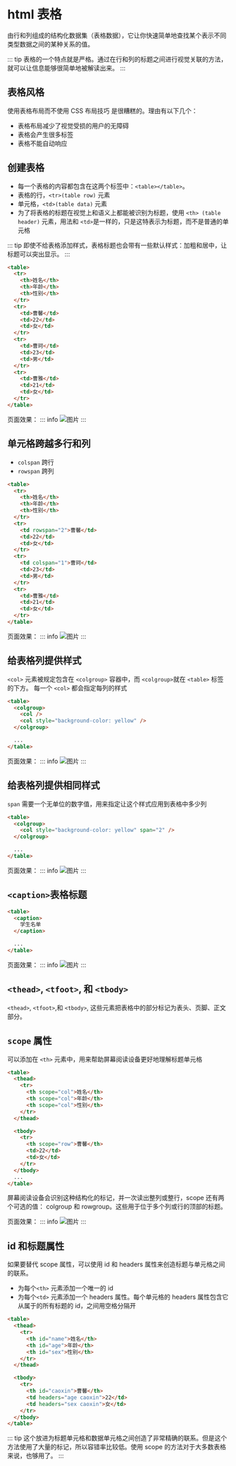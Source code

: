 # html 表格

由行和列组成的结构化数据集（表格数据），它让你快速简单地查找某个表示不同类型数据之间的某种关系的值。

::: tip
表格的一个特点就是严格。通过在行和列的标题之间进行视觉关联的方法，就可以让信息能够很简单地被解读出来。
:::

## 表格风格

使用表格布局而不使用 CSS 布局技巧 是很糟糕的。理由有以下几个：

- 表格布局减少了视觉受损的用户的无障碍
- 表格会产生很多标签
- 表格不能自动响应

## 创建表格

- 每一个表格的内容都包含在这两个标签中：`<table></table>`。
- 表格的行，`<tr>(table row)` 元素
- 单元格，`<td>(table data)` 元素
- 为了将表格的标题在视觉上和语义上都能被识别为标题，使用 `<th> (table header)` 元素，用法和 `<td>`是一样的，只是这特表示为标题，而不是普通的单元格

::: tip
即使不给表格添加样式，表格标题也会带有一些默认样式：加粗和居中，让标题可以突出显示。
:::

```html
<table>
  <tr>
    <th>姓名</th>
    <th>年龄</th>
    <th>性别</th>
  </tr>
  <tr>
    <td>曹馨</td>
    <td>22</td>
    <td>女</td>
  </tr>
  <tr>
    <td>曹珂</td>
    <td>23</td>
    <td>男</td>
  </tr>
  <tr>
    <td>曹雅</td>
    <td>21</td>
    <td>女</td>
  </tr>
</table>
```

页面效果：
::: info
![图片](./images/table1.png)
:::

## 单元格跨越多行和列

- `colspan` 跨行
- `rowspan` 跨列

```html
<table>
  <tr>
    <th>姓名</th>
    <th>年龄</th>
    <th>性别</th>
  </tr>
  <tr>
    <td rowspan="2">曹馨</td>
    <td>22</td>
    <td>女</td>
  </tr>
  <tr>
    <td colspan="1">曹珂</td>
    <td>23</td>
    <td>男</td>
  </tr>
  <tr>
    <td>曹雅</td>
    <td>21</td>
    <td>女</td>
  </tr>
</table>
```

页面效果：
::: info
![图片](./images/table2.png)
:::

## 给表格列提供样式

`<col>` 元素被规定包含在 `<colgroup>` 容器中，而 `<colgroup>`就在 `<table>` 标签的下方。
每一个 `<col>` 都会指定每列的样式

```html
<table>
  <colgroup>
    <col />
    <col style="background-color: yellow" />
  </colgroup>

  ...
</table>
```

页面效果：
::: info
![图片](./images/table3.png)
:::

## 给表格列提供相同样式

`span` 需要一个无单位的数字值，用来指定让这个样式应用到表格中多少列

```html
<table>
  <colgroup>
    <col style="background-color: yellow" span="2" />
  </colgroup>

  ...
</table>
```

页面效果：
::: info
![图片](./images/table4.png)
:::

## `<caption>`表格标题

```html
<table>
  <caption>
    学生名单
  </caption>

  ...
</table>
```

页面效果：
::: info
![图片](./images/table5.png)
:::

## `<thead>`, `<tfoot>`, 和 `<tbody>`

`<thead>`, `<tfoot>`,和 `<tbody>`, 这些元素把表格中的部分标记为表头、页脚、正文部分。

## `scope` 属性

可以添加在 `<th>` 元素中，用来帮助屏幕阅读设备更好地理解标题单元格

```html
<table>
  <thead>
    <tr>
      <th scope="col">姓名</th>
      <th scope="col">年龄</th>
      <th scope="col">性别</th>
    </tr>
  </thead>

  <tbody>
    <tr>
      <th scope="row">曹馨</th>
      <td>22</td>
      <td>女</td>
    </tr>
  </tbody>
  ...
</table>
```

屏幕阅读设备会识别这种结构化的标记，并一次读出整列或整行，scope 还有两个可选的值： colgroup 和 rowgroup。这些用于位于多个列或行的顶部的标题。

页面效果：
::: info
![图片](./images/table6.png)
:::

## id 和标题属性

如果要替代 scope 属性，可以使用 id 和 headers 属性来创造标题与单元格之间的联系。

- 为每个`<th>` 元素添加一个唯一的 id
- 为每个`<td>` 元素添加一个 headers 属性。每个单元格的 headers 属性包含它从属于的所有标题的 id，之间用空格分隔开

```html
<table>
  <thead>
    <tr>
      <th id="name">姓名</th>
      <th id="age">年龄</th>
      <th id="sex">性别</th>
    </tr>
  </thead>

  <tbody>
    <tr>
      <th id="caoxin">曹馨</th>
      <td headers="age caoxin">22</td>
      <td headers="sex caoxin">女</td>
    </tr>
  </tbody>
</table>
```

::: tip
这个放进为标题单元格和数据单元格之间创造了非常精确的联系。但是这个方法使用了大量的标记，所以容错率比较低。使用 scope 的方法对于大多数表格来说，也够用了。
:::
